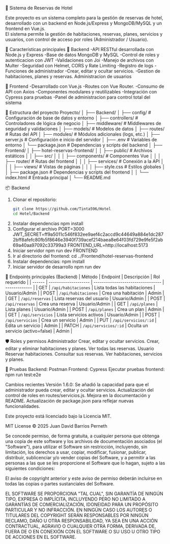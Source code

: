 🏨 Sistema de Reservas de Hotel

Este proyecto es un sistema completo para la gestión de reservas de hotel, desarrollado con un backend en Node.js/Express y MongoDB/MySQL y un frontend en Vue.js.  
El sistema permite la gestión de habitaciones, reservas, planes, servicios y usuarios, con control de acceso por roles (Administrador / Usuario).

📌 Características principales
🔹 Backend
-API RESTful desarrollada con Node.js y Express
-Base de datos MongoDB y MySQL
-Control de roles y autenticacion con JWT
-Validaciones con Joi
-Manejo de archivos con Multer
-Seguridad con Helmet, CORS y Rate Limiting
-Registro de logs
-Funciones de administrador
  -Crear, editar y ocultar servicios.
  -Gestion de habitaciones, planes y reservas.
  Administracion de usuarios

🔹 Frontend
-Desarrollado con Vue.js
-Routes con Vue Router.
-Consumo de API con Axios
-Componentes modulares y reutilizables
-Integración con Cypress para pruebas
-Panel de administracion para control total del sistema

📂 Estructura del proyecto
Proyecto/
│
├── Backend/
│ ├── config/ # Configuración de base de datos y entorno
│ ├── controllers/ # Controladores de lógica de negocio
│ ├── middleware/ # Middlewares de seguridad y validaciones
│ ├── models/ # Modelos de datos
│ ├── routes/ # Rutas del API
│ ├── modules/ # Módulos adicionales (logs, etc.)
│ ├── server.js # Configuración e inicio del servidor
│ ├── .env # Variables de entorno
│ └── package.json # Dependencias y scripts del backend
│
├── Frontend/
│ ├── hotel-reservas-frontend/
│ │ ├── public/ # Archivos estáticos
│ │ ├── src/
│ │ │ ├── components/ # Componentes Vue
│ │ │ ├── router/ # Rutas del frontend
│ │ │ ├── services/ # Conexión a la API
│ │ │ ├── views/ # Vistas de páginas
│ │ │ ├── style.css # Estilos globales
│ │ ├── package.json # Dependencias y scripts del frontend
│ │ └── index.html # Entrada principal
│
└── README.md

📦 Backend
1. Clonar el repositorio:
   ```bash
   git clone https://github.com/Tinta596/Hotel
   cd Hotel/Backend
2. Instalar dependencias
   npm install
3. Configurar el archivo
   PORT=3000
   JWT_SECRET=ff9a5011c546f832ee9aef4c2accd9c44649a884e1dc2872bff8afefc80fb5f8646e3940f739acef214baea8e64f03fd729e9fe5f2ab69a40aa97092c33799a3
   FRONTEND_URL=http://localhost:5173
4. Iniciar servidor
   npm run dev
FRONTEND
1. Ir al directorio del frontend:
    cd ../Frontend/hotel-reservas-frontend
2. Instalar dependencias:
     npm install
3. Iniciar servidor de desarrollo
     npm run dev

🔑 Endpoints principales (Backend)
| Método | Endpoint             | Descripción                       | Rol requerido |
| ------ | -------------------- | --------------------------------- | ------------- |
| GET    | `/api/habitaciones`  | Lista todas las habitaciones      | Usuario/Admin |
| POST   | `/api/habitaciones`  | Crea una habitación               | Admin         |
| GET    | `/api/reservas`      | Lista reservas del usuario        | Usuario/Admin |
| POST   | `/api/reservas`      | Crea una reserva                  | Usuario/Admin |
| GET    | `/api/planes`        | Lista planes                      | Usuario/Admin |
| POST   | `/api/planes`        | Crea un plan                      | Admin         |
| GET    | `/api/servicios`     | Lista servicios activos           | Usuario/Admin |
| POST   | `/api/servicios`     | Crea un servicio                  | Admin         |
| PUT    | `/api/servicios/:id` | Edita un servicio                 | Admin         |
| PATCH  | `/api/servicios/:id` | Oculta un servicio (activo=false) | Admin         |

🛡️ Roles y permisos
Administrador
  Crear, editar y ocultar servicios.
  Crear, editar y eliminar habitaciones y planes.
  Ver todas las reservas.
Usuario
  Reservar habitaciones.
  Consultar sus reservas.
  Ver habitaciones, servicios y planes.

🧪 Pruebas
  Backend: Postman
  Frontend: Cypress
Ejecutar pruebas frontend:
  npm run test:e2e

Cambios recientes
Versión 1.6.0:
  Se añadió la capacidad para que el administrador pueda crear, editar y ocultar servicios.
  Actualización del control de roles en routes/servicios.js.
  Mejora en la documentación y README.
  Actualización de package.json para reflejar nuevas funcionalidades.

Este proyecto está licenciado bajo la Licencia MIT.

MIT License © 2025 Juan David Barrios Perneth

Se concede permiso, de forma gratuita, a cualquier persona que obtenga una copia de este software y los archivos de documentación asociados (el "Software"), para utilizar el Software sin restricción, incluyendo, sin limitación, los derechos a usar, copiar, modificar, fusionar, publicar, distribuir, sublicenciar y/o vender copias del Software, y a permitir a las personas a las que se les proporcione el Software que lo hagan, sujeto a las siguientes condiciones:

El aviso de copyright anterior y este aviso de permiso deberán incluirse en todas las copias o partes sustanciales del Software.

EL SOFTWARE SE PROPORCIONA "TAL CUAL", SIN GARANTÍA DE NINGÚN TIPO, EXPRESA O IMPLÍCITA, INCLUYENDO PERO NO LIMITADO A GARANTÍAS DE COMERCIALIZACIÓN, IDONEIDAD PARA UN PROPÓSITO PARTICULAR Y NO INFRACCIÓN. EN NINGÚN CASO LOS AUTORES O TITULARES DEL COPYRIGHT SERÁN RESPONSABLES POR NINGÚN RECLAMO, DAÑO U OTRA RESPONSABILIDAD, YA SEA EN UNA ACCIÓN CONTRACTUAL, AGRAVIO O CUALQUIER OTRA FORMA, DERIVADA DE, FUERA DE O EN CONEXIÓN CON EL SOFTWARE O SU USO U OTRO TIPO DE ACCIONES EN EL SOFTWARE.
